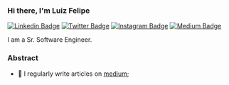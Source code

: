 ### Hi there, I'm Luiz Felipe
[![Linkedin Badge](https://img.shields.io/badge/-LinkedIn-0e76a8?style=flat-square&logo=Linkedin&logoColor=white)](https://www.linkedin.com/in/luizfelipea-silva)
[![Twitter Badge](https://img.shields.io/badge/-Twitter-00acee?style=flat-square&logo=Twitter&logoColor=white)](https://twitter.com/theluizfelipe_)
[![Instagram Badge](https://img.shields.io/badge/-Instagram-e4405f?style=flat-square&logo=Instagram&logoColor=white)](https://www.instagram.com/luiz_felipe.io)
[![Medium Badge](https://img.shields.io/badge/medium-%2312100E.svg?&style=for-square&logo=medium&logoColor=white)](https://medium.com/@luiz-felipe-programmer)

I am a Sr. Software Engineer.

### Abstract
- 📝 I regularly write articles on [medium](https://medium.com/@luiz-felipe-programmer);
